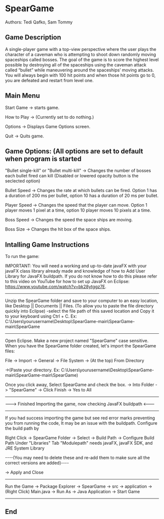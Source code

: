 # SpearGame

Authors: Tedi Qafko, Sam Tommy

Game Description
-----------------

A single-player game with a top-view perspective where the user plays the character of a caveman who is attempting to shoot down randomly moving spaceships called bosses. The goal of the game is to score the highest level possible by destroying all of the spaceships using the caveman attack called “bullet” while maneuvering around the spaceships’ moving attacks. You will always begin with 100 hit points and when those hit points go to 0, you are defeated and restart from level one.

Main Menu
---------

Start Game -> starts game.

How to Play -> (Currently set to do nothing.)

Options -> Displays Game Options screen.

Quit -> Quits game.

Game Options: (All options are set to default when program is started
---------------------------------------------------------------------

"Bullet single-kill" or "Bullet multi-kill" -> Changes the number of bosses each bullet fired can kill (Disabled or lowered opacity button is the seclected option)

Bullet Speed -> Changes the rate at which bullets can be fired. Option 1 has a duration of 200 ms per bullet, option 10 has a duration of 20 ms per bullet.

Player Speed -> Changes the speed that the player can move. Option 1 player moves 1 pixel at a time, option 10 player moves 10 pixels at a time. 

Boss Speed -> Changes the speed the space ships are moving.

Boss Size -> Changes the hit box of the space ships.

Intalling Game Instructions
----------------------------------------

To run the game:

IMPORTANT: You will need a working and up-to-date javaFX with your javaFX class library already made and knowledge of how to Add User Library for JavaFX buildpath.
If you do not know how to do this please refer to this video on YouTube for how to set up JavaFX on Eclipse: https://www.youtube.com/watch?v=bk28ytggz7E. 

----------------------------------------

Unzip the SpearGame folder and save to your computer to an easy location, like Desktop || Documents || Files.
(To allow you to paste the file directory quickly into Eclipse)
-select the file path of this saved location and Copy it to your keyboard using Ctrl + C.
Ex: C:\Users\yourusername\Desktop\SpearGame-main\SpearGame-main\SpearGame

----------------------------------------

Open Eclipse. Make a new project named "SpearGame" case sensitive. When you have the SpearGame folder created, let's import the SpearGame files:

File -> Import -> General -> File System -> (At the top) From Directory 

->(Paste your directory. Ex: C:\Users\yourusername\Desktop\SpearGame-main\SpearGame-main\SpearGame)

Once you click away, Select SpearGame and check the box. -> Into Folder -> "SpearGame" -> Click Finish -> Yes to All

----------------------------------------

---> Finished Importing the game, now checking JavaFX buildpath <---

----------------------------------------

If you had success importing the game but see red error marks preventing you from running the code,
It may be an issue with the buildpath. Configure the build path by 

Right Click -> SpearGame Folder -> Select -> Build Path -> Configure Build Path 
Under "Libraries" Tab "Modulepath" needs javaFX, javaFX SDK, and JRE System Library

----(You may need to delete these and re-add them to make sure all the correct versions are added)----

-> Apply and Close

----------------------------------------

Run the Game
-> Package Explorer -> SpearGame -> src -> application -> (Right Click) Main.java -> Run As -> Java Application -> Start Game

----------------------------------------

End
---
